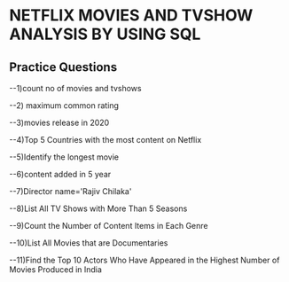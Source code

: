 
# NETFLIX MOVIES AND TVSHOW ANALYSIS BY USING SQL


## Practice Questions

--1)count no of movies and tvshows

--2) maximum common rating

--3)movies release in 2020

--4)Top 5 Countries with the most content on Netflix

--5)Identify the longest movie

--6)content added in 5 year

--7)Director name='Rajiv Chilaka'

--8)List All TV Shows with More Than 5 Seasons

--9)Count the Number of Content Items in Each Genre

--10)List All Movies that are Documentaries

--11)Find the Top 10 Actors Who Have Appeared in the Highest Number of Movies Produced in India
